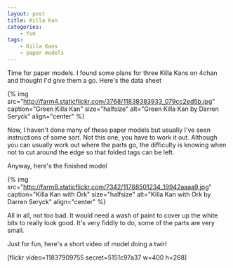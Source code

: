 ```yaml
---
layout: post
title: Killa Kan
categories:
    - fun
tags:
    - Killa Kans
    - paper models
---
```


Time for paper models. I found some plans for three Killa Kans on 4chan and thought I'd give them a go. Here's the data sheet

{% img src="http://farm4.staticflickr.com/3768/11838383933_079cc2ed5b.jpg" caption="Green Killa Kan" size="halfsize" alt="Green Killa Kan by Darren Seryck" align="center" %}

Now, I haven't done many of these paper models but usually I've seen instructions of some sort. Not this one, you have to work it out. Although you can usually work out where the parts go, the difficulty is knowing when not to cut around the edge so that folded tags can be left.

Anyway, here's the finished model

{% img src="http://farm8.staticflickr.com/7342/11788501234_19942aaaa9.jpg" caption="Killa Kan with Ork" size="halfsize" alt="Killa Kan with Ork by Darren Seryck" align="center" %}

All in all, not too bad. It would need a wash of paint to cover up the white bits to really look good. It's very fiddly to do, some of the parts are very small.

Just for fun, here's a short video of model doing a twirl

[flickr video=11837909755 secret=5151c97a37 w=400 h=268]